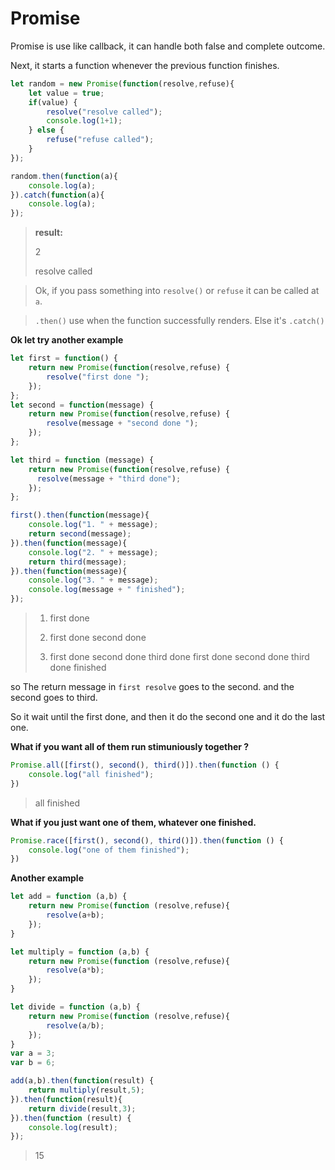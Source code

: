 # Promise

Promise is use like callback, it can handle both false and complete outcome.

Next, it starts a function whenever the previous function finishes.

```javascript
let random = new Promise(function(resolve,refuse){
    let value = true;
    if(value) {
        resolve("resolve called");
        console.log(1+1);
    } else {
        refuse("refuse called");
    }
});

random.then(function(a){
    console.log(a);
}).catch(function(a){
    console.log(a);
});
```

> **result:** 
>
> 2
>
> resolve called

> Ok, if you pass something into `resolve()` or `refuse` it can be called at `a`. 

> `.then()` use when the function successfully renders. Else it's `.catch()`



**Ok let try another example**

```javascript
let first = function() {
    return new Promise(function(resolve,refuse) {
        resolve("first done ");
    });
};
let second = function(message) {
    return new Promise(function(resolve,refuse) {
        resolve(message + "second done ");
    });
};

let third = function (message) {
    return new Promise(function(resolve,refuse) {
      resolve(message + "third done");
    });
};

first().then(function(message){
    console.log("1. " + message);
    return second(message);
}).then(function(message){
    console.log("2. " + message);
    return third(message);
}).then(function(message){
    console.log("3. " + message);
    console.log(message + " finished");  
});
```

> 1. first done 
>
> 2. first done second done 
>
> 3. first done second done third done
> first done second done third done finished

so The return message in `first resolve` goes to the second. and the second goes to third.



So it wait until the first done, and then it do the second one and it do the last one.

**What if you want all of them run stimuniously together ?**

```javascript
Promise.all([first(), second(), third()]).then(function () {
    console.log("all finished");
})
```

> all finished

**What if you just want  one of them, whatever one finished.**

```javascript
Promise.race([first(), second(), third()]).then(function () {
    console.log("one of them finished");
})
```

**Another example**

```javascript
let add = function (a,b) {
    return new Promise(function (resolve,refuse){
        resolve(a+b);
    });
}

let multiply = function (a,b) {
    return new Promise(function (resolve,refuse){
        resolve(a*b);
    });
}

let divide = function (a,b) {
    return new Promise(function (resolve,refuse){
        resolve(a/b);
    });
}
var a = 3;
var b = 6;

add(a,b).then(function(result) {
    return multiply(result,5);
}).then(function(result){
    return divide(result,3);
}).then(function (result) {
    console.log(result);
});
```

> 15

